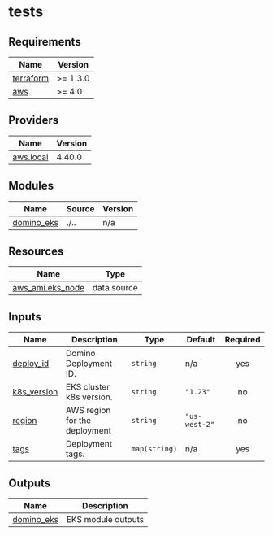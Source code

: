 # tests

<!-- BEGINNING OF PRE-COMMIT-TERRAFORM DOCS HOOK -->
## Requirements

| Name | Version |
|------|---------|
| <a name="requirement_terraform"></a> [terraform](#requirement\_terraform) | >= 1.3.0 |
| <a name="requirement_aws"></a> [aws](#requirement\_aws) | >= 4.0 |

## Providers

| Name | Version |
|------|---------|
| <a name="provider_aws.local"></a> [aws.local](#provider\_aws.local) | 4.40.0 |

## Modules

| Name | Source | Version |
|------|--------|---------|
| <a name="module_domino_eks"></a> [domino\_eks](#module\_domino\_eks) | ./.. | n/a |

## Resources

| Name | Type |
|------|------|
| [aws_ami.eks_node](https://registry.terraform.io/providers/hashicorp/aws/latest/docs/data-sources/ami) | data source |

## Inputs

| Name | Description | Type | Default | Required |
|------|-------------|------|---------|:--------:|
| <a name="input_deploy_id"></a> [deploy\_id](#input\_deploy\_id) | Domino Deployment ID. | `string` | n/a | yes |
| <a name="input_k8s_version"></a> [k8s\_version](#input\_k8s\_version) | EKS cluster k8s version. | `string` | `"1.23"` | no |
| <a name="input_region"></a> [region](#input\_region) | AWS region for the deployment | `string` | `"us-west-2"` | no |
| <a name="input_tags"></a> [tags](#input\_tags) | Deployment tags. | `map(string)` | n/a | yes |

## Outputs

| Name | Description |
|------|-------------|
| <a name="output_domino_eks"></a> [domino\_eks](#output\_domino\_eks) | EKS module outputs |
<!-- END OF PRE-COMMIT-TERRAFORM DOCS HOOK -->
